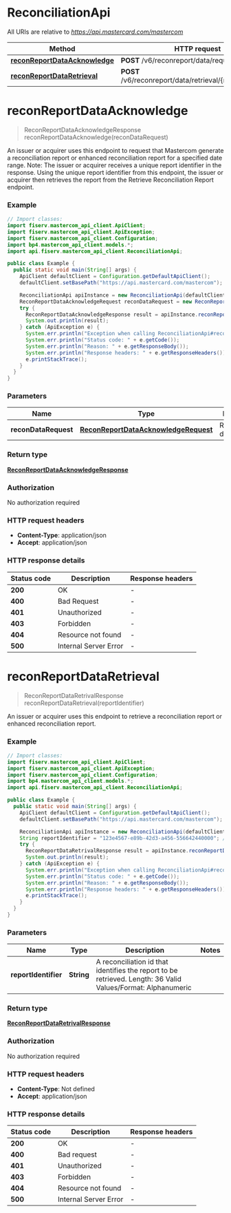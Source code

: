 # ReconciliationApi

All URIs are relative to *https://api.mastercard.com/mastercom*

| Method | HTTP request | Description |
|------------- | ------------- | -------------|
| [**reconReportDataAcknowledge**](ReconciliationApi.md#reconReportDataAcknowledge) | **POST** /v6/reconreport/data/request |  |
| [**reconReportDataRetrieval**](ReconciliationApi.md#reconReportDataRetrieval) | **POST** /v6/reconreport/data/retrieval/{reportIdentifier} |  |


<a id="reconReportDataAcknowledge"></a>
# **reconReportDataAcknowledge**
> ReconReportDataAcknowledgeResponse reconReportDataAcknowledge(reconDataRequest)



An issuer or acquirer uses this endpoint to request that Mastercom generate a reconciliation report or enhanced reconciliation report for a specified date range.   Note: The issuer or acquirer receives a unique report identifier in the response. Using the unique report identifier from this endpoint, the issuer or acquirer then retrieves the report from the Retrieve Reconciliation Report endpoint.

### Example
```java
// Import classes:
import fiserv.mastercom_api_client.ApiClient;
import fiserv.mastercom_api_client.ApiException;
import fiserv.mastercom_api_client.Configuration;
import bp4.mastercom_api_client.models.*;
import api.fiserv.mastercom_api_client.ReconciliationApi;

public class Example {
  public static void main(String[] args) {
    ApiClient defaultClient = Configuration.getDefaultApiClient();
    defaultClient.setBasePath("https://api.mastercard.com/mastercom");

    ReconciliationApi apiInstance = new ReconciliationApi(defaultClient);
    ReconReportDataAcknowledgeRequest reconDataRequest = new ReconReportDataAcknowledgeRequest(); // ReconReportDataAcknowledgeRequest | Reconciliation data request
    try {
      ReconReportDataAcknowledgeResponse result = apiInstance.reconReportDataAcknowledge(reconDataRequest);
      System.out.println(result);
    } catch (ApiException e) {
      System.err.println("Exception when calling ReconciliationApi#reconReportDataAcknowledge");
      System.err.println("Status code: " + e.getCode());
      System.err.println("Reason: " + e.getResponseBody());
      System.err.println("Response headers: " + e.getResponseHeaders());
      e.printStackTrace();
    }
  }
}
```

### Parameters

| Name | Type | Description  | Notes |
|------------- | ------------- | ------------- | -------------|
| **reconDataRequest** | [**ReconReportDataAcknowledgeRequest**](ReconReportDataAcknowledgeRequest.md)| Reconciliation data request | |

### Return type

[**ReconReportDataAcknowledgeResponse**](ReconReportDataAcknowledgeResponse.md)

### Authorization

No authorization required

### HTTP request headers

 - **Content-Type**: application/json
 - **Accept**: application/json

### HTTP response details
| Status code | Description | Response headers |
|-------------|-------------|------------------|
| **200** | OK |  -  |
| **400** | Bad Request |  -  |
| **401** | Unauthorized |  -  |
| **403** | Forbidden |  -  |
| **404** | Resource not found |  -  |
| **500** | Internal Server Error |  -  |

<a id="reconReportDataRetrieval"></a>
# **reconReportDataRetrieval**
> ReconReportDataRetrivalResponse reconReportDataRetrieval(reportIdentifier)



An issuer or acquirer uses this endpoint to retrieve a reconciliation report or enhanced reconciliation report.

### Example
```java
// Import classes:
import fiserv.mastercom_api_client.ApiClient;
import fiserv.mastercom_api_client.ApiException;
import fiserv.mastercom_api_client.Configuration;
import bp4.mastercom_api_client.models.*;
import api.fiserv.mastercom_api_client.ReconciliationApi;

public class Example {
  public static void main(String[] args) {
    ApiClient defaultClient = Configuration.getDefaultApiClient();
    defaultClient.setBasePath("https://api.mastercard.com/mastercom");

    ReconciliationApi apiInstance = new ReconciliationApi(defaultClient);
    String reportIdentifier = "123e4567-e89b-42d3-a456-556642440000"; // String | A reconciliation id that identifies the report to be retrieved.   Length: 36   Valid Values/Format: Alphanumeric
    try {
      ReconReportDataRetrivalResponse result = apiInstance.reconReportDataRetrieval(reportIdentifier);
      System.out.println(result);
    } catch (ApiException e) {
      System.err.println("Exception when calling ReconciliationApi#reconReportDataRetrieval");
      System.err.println("Status code: " + e.getCode());
      System.err.println("Reason: " + e.getResponseBody());
      System.err.println("Response headers: " + e.getResponseHeaders());
      e.printStackTrace();
    }
  }
}
```

### Parameters

| Name | Type | Description  | Notes |
|------------- | ------------- | ------------- | -------------|
| **reportIdentifier** | **String**| A reconciliation id that identifies the report to be retrieved.   Length: 36   Valid Values/Format: Alphanumeric | |

### Return type

[**ReconReportDataRetrivalResponse**](ReconReportDataRetrivalResponse.md)

### Authorization

No authorization required

### HTTP request headers

 - **Content-Type**: Not defined
 - **Accept**: application/json

### HTTP response details
| Status code | Description | Response headers |
|-------------|-------------|------------------|
| **200** | OK |  -  |
| **400** | Bad request |  -  |
| **401** | Unauthorized |  -  |
| **403** | Forbidden |  -  |
| **404** | Resource not found |  -  |
| **500** | Internal Server Error |  -  |


